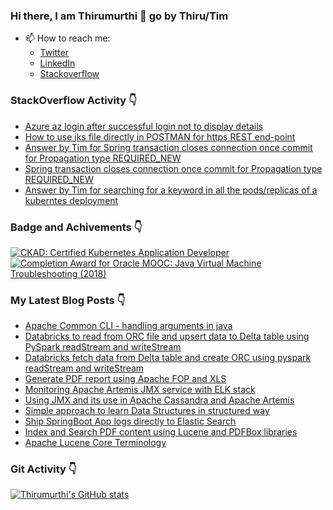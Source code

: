 ### Hi there, I am Thirumurthi 👋 go by Thiru/Tim

- 📫 How to reach me: 
  - [Twitter](https://twitter.com/sthirumurthi)
  - [LinkedIn](https://www.linkedin.com/in/thirumurthis/)
  - [Stackoverflow](https://stackoverflow.com/users/3192775/tim)

### StackOverflow Activity 👇
<!-- STACKOVERFLOW:START -->
- [Azure az login after successful login not to display details](https://stackoverflow.com/questions/72496395/azure-az-login-after-successful-login-not-to-display-details)
- [How to use jks file directly in POSTMAN for https REST end-point](https://stackoverflow.com/questions/72357903/how-to-use-jks-file-directly-in-postman-for-https-rest-end-point)
- [Answer by Tim for Spring transaction closes connection once commit for Propagation type REQUIRED_NEW](https://stackoverflow.com/questions/72090686/spring-transaction-closes-connection-once-commit-for-propagation-type-required-n/72191121#72191121)
- [Spring transaction closes connection once commit for Propagation type REQUIRED_NEW](https://stackoverflow.com/questions/72090686/spring-transaction-closes-connection-once-commit-for-propagation-type-required-n)
- [Answer by Tim for searching for a keyword in all the pods/replicas of a kuberntes deployment](https://stackoverflow.com/questions/71913944/searching-for-a-keyword-in-all-the-pods-replicas-of-a-kuberntes-deployment/71914311#71914311)
<!-- STACKOVERFLOW:END -->

### Badge and Achivements 👇
<!--START_SECTION:badges-->
[![CKAD: Certified Kubernetes Application Developer](https://images.credly.com/size/110x110/images/f88d800c-5261-45c6-9515-0458e31c3e16/ckad_from_cncfsite.png)](http://www.credly.com/badges/7164445a-41e5-4412-9ed3-d29cbe65f536 "CKAD: Certified Kubernetes Application Developer")
[![Completion Award for Oracle MOOC: Java Virtual Machine Troubleshooting (2018)](https://images.credly.com/size/110x110/images/005a363c-b0a4-4f8a-85a3-64eafb7ad690/jvm.png)](http://www.credly.com/badges/cc359454-dbbb-410f-9b8a-2cf0f15dfe9d "Completion Award for Oracle MOOC: Java Virtual Machine Troubleshooting (2018)")
<!--END_SECTION:badges-->

### My Latest Blog Posts 👇
<!-- HASHNODE_BLOG:START -->
- [Apache Common CLI - handling arguments in java](https://thirumurthi.hashnode.dev/apache-common-cli-handling-arguments-in-java-cl2vghe3m02a1t4nvfdus2xce)
- [Databricks to read from ORC file and upsert data to Delta table using PySpark readStream and writeStream](https://thirumurthi.hashnode.dev/databricks-to-read-from-orc-file-and-upsert-data-to-delta-table-using-pyspark-readstream-and-writestream-cl22wl27b0ae2wnnv4uz42kp6)
- [Databricks fetch data from Delta table and create ORC using pyspark readStream and writeStream](https://thirumurthi.hashnode.dev/databricks-fetch-data-from-delta-table-and-create-orc-using-pyspark-readstream-and-writestream-cl22udy8r0a7wwnnv8hnya2kh)
- [Generate PDF report using Apache FOP and XLS](https://thirumurthi.hashnode.dev/generate-pdf-report-using-apache-fop-and-xls-cl19w987f009mzunvhnfv1pc8)
- [Monitoring Apache Artemis JMX service with ELK stack](https://thirumurthi.hashnode.dev/monitoring-apache-artemis-jmx-service-with-elk-stack-cl0pxq9w101smyunv9ztp15g4)
- [Using JMX and its use in Apache Cassandra and Apache Artemis](https://thirumurthi.hashnode.dev/using-jmx-and-its-use-in-apache-cassandra-and-apache-artemis-cl0ngzrjr00b12onv8ugb45ht)
- [Simple approach to learn Data Structures in structured way](https://thirumurthi.hashnode.dev/simple-approach-to-learn-data-structures-in-structured-way-cl0lxklcr055ltbnv6m1m4zkm)
- [Ship SpringBoot App logs directly to Elastic Search](https://thirumurthi.hashnode.dev/ship-springboot-app-logs-directly-to-elastic-search-cl0ewci6q000u3bnvftmi67uj)
- [Index and Search PDF content using Lucene and PDFBox libraries](https://thirumurthi.hashnode.dev/index-and-search-pdf-content-using-lucene-and-pdfbox-libraries-cl0ebh0qu05ooo5nvgkdh0kq7)
- [Apache Lucene Core Terminology](https://thirumurthi.hashnode.dev/apache-lucene-core-terminology-cl0e8b8wp05emm9nv12sd1oqo)
<!-- HASHNODE_BLOG:END -->

### Git Activity 👇

[![Thirumurthi's GitHub stats](https://github-readme-stats.vercel.app/api?username=thirumurthis&show_icons=true&theme=radical)](https://github.com/anuraghazra/github-readme-stats)


<!--
**thirumurthis/thirumurthis** is a ✨ _special_ ✨ repository because its `README.md` (this file) appears on your GitHub profile.

Here are some ideas to get you started:

- 🔭 I’m currently working on ...
- 🌱 I’m currently learning ...
- 👯 I’m looking to collaborate on ...
- 🤔 I’m looking for help with ...
- 💬 Ask me about ...
- 📫 How to reach me: ...
- 😄 Pronouns: ...
- ⚡ Fun fact: ...
-->
